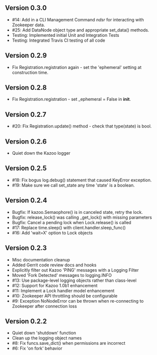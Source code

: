 ## Version 0.3.0
 * #14: Add in a CLI Management Command *ndsr* for interacting with Zookeeper data.
 * #25: Add DataNode object type and appropriate set_data() methods.
 * Testing: Implemented initial Unit and Integration Tests
 * Testing: Integrated Travis CI testing of all code

## Version 0.2.9
 * Fix Registration.registration again - set the 'ephemeral' setting at construction time.

## Version 0.2.8
 * Fix Registration.registration - set _ephemeral = False in __init__.

## Version 0.2.7
 * #20: Fix Registration.update() method - check that type(state) is bool.

## Version 0.2.6
 * Quiet down the Kazoo logger

## Version 0.2.5
 * #18: Fix bogus log.debug() statement that caused KeyError exception.
 * #19: Make sure we call set_state any time 'state' is a boolean.

## Version 0.2.4
 * Bugfix: If kazoo.Semaophore() is in canceled state, retry the lock.
 * Bugfix: release_lock() was calling _get_lock() with missing parameters
 * Bugfix: Cancel a pending lock when Lock.release() is called
 * #17: Replace time.sleep() with client.handler.sleep_func()
 * #16: Add 'wait=X' option to Lock objects

## Version 0.2.3
 *  Misc documentation cleanup
 *  Added Gerrit code review docs and hooks
 *  Explicitly filter out Kazoo 'PING' messages with a Logging Filter
 *  Moved 'Fork Detected' messages to logging.INFO
 *  #13: Use package-level logging objects rather than class-level
 *  #12: Support for Kazoo 1.0b1 enhancement
 *  #11: Implement a Lock handler model enhancement
 *  #10: Zookeeper API throttling should be configurable
 *  #9: Exception NoNodeError can be thrown when re-connecting to Zookeeper after connection loss

## Version 0.2.2
 *  Quiet down 'shutdown' function
 *  Clean up the logging object names
 *  #8: Fix funcs.save_dict() when permissions are incorrect
 *  #6: Fix 'on fork' behavior
